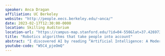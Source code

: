 ```yaml
---
speaker: Anca Dragan
affiliation: UC Berkeley
website: "http://people.eecs.berkeley.edu/~anca/"
date: 2023-02-17T12:30:00-0000
location: Skilling Auditorium
location-url: "https://campus-map.stanford.edu/?id=04-550&lat=37.42697371527761&lng=-122.17280664808126&zoom=18&srch=undefined"
title: "Robotics algorithms that take people into account"
abstract: "I discovered AI by reading “Artificial Intelligence: A Modern Approach” (AIMA). What drew me in was the concept that you could specify a goal or objective for a robot, and it would be able to figure out on its own how to sequence actions in order to achieve it. In other words, we don’t have to hand-engineer the robot’s behavior — it emerges from optimal decision making. Throughout my career in robotics and AI, it has always felt satisfying when the robot would autonomously generate a strategy that I felt was the right way to solve the task, and it was even better when the optimal solution would take me a bit by surprise. In “Intro to AI” I share with students an example of this, where a mobile robot figures out it can avoid getting stuck in a pit by moving along the edge. In my group’s research, we tackle the problem of enabling robots to coordinate with and assist people: for example, autonomous cars driving among pedestrians and human-driven vehicles, or robot arms helping people with motor impairments (together with UCSF Neurology). And time and time again, what has sparked the most joy for me is when robots figure out their own strategies that lead to good interaction — when, as in the work your very own faculty Dorsa Sadigh did in her PhD, we don’t have to hand-engineer that an autonomous car should inch forward at a 4-way stop to assert its turn. Instead, the behavior emerges from optimal decision making. So for this seminar, I'd like to step back a bit. Rather than going through one particular piece of research, I will take the opportunity to share what I've found the underlying optimal decision making problem formulation is for HRI -- and reflect on how we've set up optimal decision making problems that require the robot to account for the people it is interacting with, along with the surprising strategies that have emerged from that along the way. This has come back full circle for me, as I got to include some of this perspective in the very book that drew me into the field, by editing the robotics chapter for the 4th edition of AIMA."
youtube-code: "W5C4_pjeOmQ"
---
```

